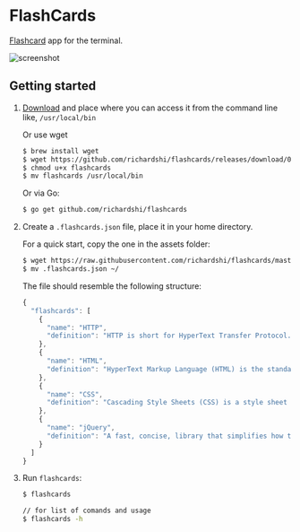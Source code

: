 # FlashCards

[Flashcard](https://en.wikipedia.org/wiki/Flashcard) app for the terminal.

![screenshot](./assets/screenshot.png)

Getting started
---------------

1. [Download](https://github.com/richardshi/flashcards/releases) and place where you can access it from
   the command line like, `/usr/local/bin` 

   Or use wget

    ```bash
    $ brew install wget
    $ wget https://github.com/richardshi/flashcards/releases/download/0.0.1/flashcards
    $ chmod u+x flashcards
    $ mv flashcards /usr/local/bin
    ```

   Or via Go:

    ```bash
    $ go get github.com/richardshi/flashcards   
    ```
 
2. Create a `.flashcards.json` file, place it in your home directory. 

   For a quick start, copy the one in the assets folder:

    ```bash
    $ wget https://raw.githubusercontent.com/richardshi/flashcards/master/assets/.flashcards.json
    $ mv .flashcards.json ~/
    ``` 

   The file should resemble the following structure:

    ```javascript
    {
      "flashcards": [
        {
          "name": "HTTP",
          "definition": "HTTP is short for HyperText Transfer Protocol. HTTP is the underlying protocol used by the World Wide Web and this protocol defines how messages are formatted and transmitted, and what actions Web servers and browsers should take in response to various commands."
        },
        {
          "name": "HTML",
          "definition": "HyperText Markup Language (HTML) is the standard markup language for creating web pages and web applications. With Cascading Style Sheets (CSS), and JavaScript, it forms a triad of cornerstone technologies for the World Wide Web."
        },
        {
          "name": "CSS",
          "definition": "Cascading Style Sheets (CSS) is a style sheet language used for describing the presentation of a document written in a markup language."
        },
        {
          "name": "jQuery",
          "definition": "A fast, concise, library that simplifies how to traverse HTML documents, handle events, perform animations, and AJAX."
        }
      ]
    }
    ```

3. Run `flashcards`: 

    ```bash
    $ flashcards 

    // for list of comands and usage
    $ flashcards -h
    ``` 
